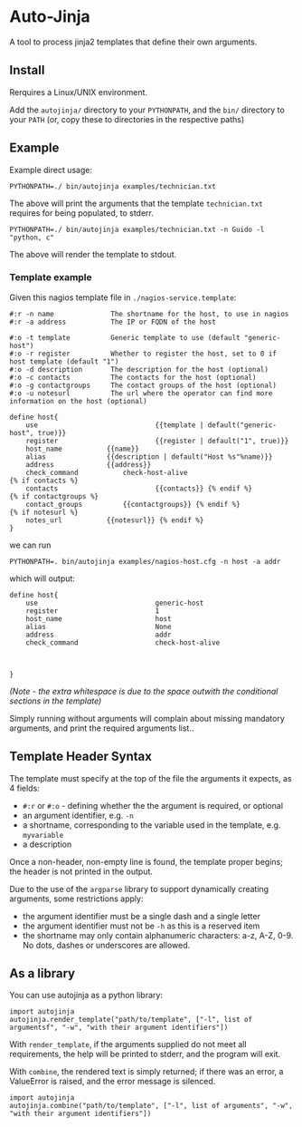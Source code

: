 # Auto-Jinja

A tool to process jinja2 templates that define their own arguments. 

## Install

Rerquires a Linux/UNIX environment.

Add the `autojinja/` directory to your `PYTHONPATH`, and the `bin/` directory to your `PATH` (or, copy these to directories in the respective paths)

## Example

Example direct usage:

	PYTHONPATH=./ bin/autojinja examples/technician.txt

The above will print the arguments that the template `technician.txt` requires for being populated, to stderr.

	PYTHONPATH=./ bin/autojinja examples/technician.txt -n Guido -l "python, c"

The above will render the template to stdout.

### Template example

Given this nagios template file in `./nagios-service.template`:

	#:r -n name              The shortname for the host, to use in nagios
	#:r -a address           The IP or FQDN of the host

	#:o -t template          Generic template to use (default "generic-host")
	#:o -r register          Whether to register the host, set to 0 if host template (default "1")
	#:o -d description       The description for the host (optional)
	#:o -c contacts          The contacts for the host (optional)
	#:o -g contactgroups     The contact groups of the host (optional)
	#:o -u notesurl          The url where the operator can find more information on the host (optional)

	define host{
		use                             {{template | default("generic-host", true)}}
		register                        {{register | default("1", true)}}
		host_name			{{name}}
		alias				{{description | default("Host %s"%name)}}
		address				{{address}}
		check_command			check-host-alive
	{% if contacts %}
		contacts                        {{contacts}} {% endif %}
	{% if contactgroups %}
		contact_groups			{{contactgroups}} {% endif %}
	{% if notesurl %}
		notes_url			{{notesurl}} {% endif %}
	}

we can run
	
	PYTHONPATH=. bin/autojinja examples/nagios-host.cfg -n host -a addr

which will output:

	define host{
		use                             generic-host
		register                        1
		host_name                       host
		alias                           None
		address                         addr
		check_command                   check-host-alive



	}

*(Note - the extra whitespace is due to the space outwith the conditional sections in the template)*

Simply running without arguments will complain about missing mandatory arguments, and print the required arguments list..

## Template Header Syntax

The template must specify at the top of the file the arguments it expects, as 4 fields:

* `#:r` or `#:o` - defining whether the the argument is required, or optional
* an argument identifier, e.g. `-n`
* a shortname, corresponding to the variable used in the template, e.g. `myvariable`
* a description

Once a non-header, non-empty line is found, the template proper begins; the header is not printed in the output.

Due to the use of the `argparse` library to support dynamically creating arguments, some restrictions apply:

* the argument identifier must be a single dash and a single letter
* the argument identifier must not be `-h` as this is a reserved item
* the shortname may only contain alphanumeric characters: a-z, A-Z, 0-9. No dots, dashes or underscores are allowed.

## As a library

You can use autojinja as a python library:

	import autojinja
	autojinja.render_template("path/to/template", ["-l", list of argumentsf", "-w", "with their argument identifiers"])

With `render_template`, if the arguments supplied do not meet all requirements, the help will be printed to stderr, and the program will exit.

With `combine`, the rendered text is simply returned; if there was an error, a ValueError is raised, and the error message is silenced.

	import autojinja
	autojinja.combine("path/to/template", ["-l", list of arguments", "-w", "with their argument identifiers"])
